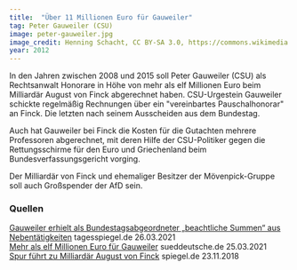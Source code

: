 ```yaml
---
title:  "Über 11 Millionen Euro für Gauweiler"
tag: Peter Gauweiler (CSU)
image: peter-gauweiler.jpg
image_credit: Henning Schacht, CC BY-SA 3.0, https://commons.wikimedia.org/w/index.php?curid=21748601
year: 2012
---
```


In den Jahren zwischen 2008 und 2015 soll Peter Gauweiler (CSU) als Rechtsanwalt Honorare in Höhe von mehr als elf Millionen Euro beim
Milliardär August von Finck abgerechnet haben. CSU-Urgestein Gauweiler schickte regelmäßig Rechnungen über ein "vereinbartes Pauschalhonorar"
an Finck. Die letzten nach seinem Ausscheiden aus dem Bundestag.

Auch hat Gauweiler bei Finck die Kosten für die Gutachten mehrere Professoren abgerechnet, mit deren Hilfe der CSU-Politiker gegen die Rettungsschirme
für den Euro und Griechenland beim Bundesverfassungsgericht vorging.

Der Milliardär von Finck und ehemaliger Besitzer der Mövenpick-Gruppe soll auch Großspender der AfD sein.

<!--more-->

### Quellen

[Gauweiler erhielt als Bundestagsabgeordneter „beachtliche Summen“ aus Nebentätigkeiten][tagesspiegel] tagesspiegel.de 26.03.2021  
[Mehr als elf Millionen Euro für Gauweiler][sz] sueddeutsche.de 25.03.2021  
[Spur führt zu Milliardär August von Finck][spiegel] spiegel.de 23.11.2018  

[tagesspiegel]: https://www.tagesspiegel.de/politik/millionen-vom-milliardaer-gauweiler-erhielt-als-bundestagsabgeordneter-beachtliche-summen-aus-nebentaetigkeiten/27046322.html
[sz]: https://www.sueddeutsche.de/politik/gauweiler-nebeneinkuenfte-csu-finck-1.5247091
[spiegel]: https://www.spiegel.de/politik/deutschland/afd-unterstuetzung-die-spur-zu-milliardaer-august-von-finck-a-1240069.html
